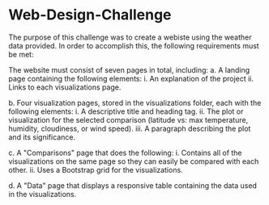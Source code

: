 # Web-Design-Challenge
The purpose of this challenge was to create a webiste using the weather data provided. In order to accomplish this, the following requirements must be met:

The website must consist of seven pages in total, including:
  a. A landing page containing the following elements:
    i. An explanation of the project
    ii. Links to each visualizations page. 
  
  b. Four visualization pages, stored in the visualizations folder, each with the following elements:
    i. A descriptive title and heading tag.
    ii. The plot or visualization for the selected comparison (latitude vs: max temperature, humidity, cloudiness, or wind                speed). 
    iii. A paragraph describing the plot and its significance.
   
   c. A "Comparisons" page that does the following:
     i. Contains all of the visualizations on the same page so they can easily be compared with each other.
     ii. Uses a Bootstrap grid for the visualizations.
   
   d. A "Data" page that displays a responsive table containing the data used in the visualizations.













